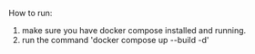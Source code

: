 How to run:

1. make sure you have docker compose installed and running.
2. run the command 'docker compose up --build -d'